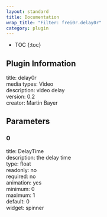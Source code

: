 ```yaml
---
layout: standard
title: Documentation
wrap_title: "Filter: frei0r.delay0r"
category: plugin
---
```

* TOC
{:toc}

## Plugin Information

title: delay0r  
media types:
Video  
description: video delay  
version: 0.2  
creator: Martin Bayer  

## Parameters

### 0

title: DelayTime    
description:
the delay time  
type: float  
readonly: no  
required: no  
animation: yes  
minimum: 0  
maximum: 1  
default: 0  
widget: spinner  

